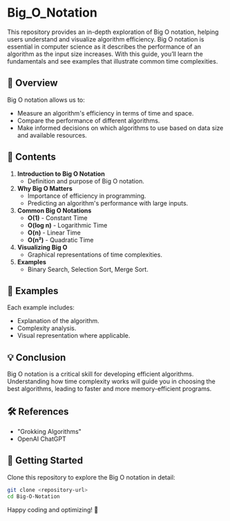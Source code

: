 # Big_O_Notation

This repository provides an in-depth exploration of Big O notation, helping users understand and visualize algorithm efficiency. Big O notation is essential in computer science as it describes the performance of an algorithm as the input size increases. With this guide, you’ll learn the fundamentals and see examples that illustrate common time complexities.

## 📘 Overview
Big O notation allows us to:
- Measure an algorithm's efficiency in terms of time and space.
- Compare the performance of different algorithms.
- Make informed decisions on which algorithms to use based on data size and available resources.

## 📝 Contents
1. **Introduction to Big O Notation**  
   - Definition and purpose of Big O notation.
2. **Why Big O Matters**  
   - Importance of efficiency in programming.
   - Predicting an algorithm's performance with large inputs.
3. **Common Big O Notations**  
   - **O(1)** - Constant Time  
   - **O(log n)** - Logarithmic Time  
   - **O(n)** - Linear Time  
   - **O(n²)** - Quadratic Time
4. **Visualizing Big O**  
   - Graphical representations of time complexities.
5. **Examples**  
   - Binary Search, Selection Sort, Merge Sort.

## 🧩 Examples
Each example includes:
- Explanation of the algorithm.
- Complexity analysis.
- Visual representation where applicable.

## 💡 Conclusion
Big O notation is a critical skill for developing efficient algorithms. Understanding how time complexity works will guide you in choosing the best algorithms, leading to faster and more memory-efficient programs.

## 🛠️ References
- "Grokking Algorithms"
- OpenAI ChatGPT

## 🔗 Getting Started
Clone this repository to explore the Big O notation in detail:

```bash
git clone <repository-url>
cd Big-O-Notation
```

Happy coding and optimizing! 🚀
